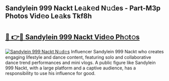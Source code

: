 ## Sandylein 999 Nackt Le𝚊k𝚎d N𝚞𝚍es - Part-M3p Photos Vid𝚎o Le𝚊ks Tkf8h

# <h2><a href="http://fb3j4pz.evod.top/?m=Sandylein+999+Nackt">🔗 👉🔴 Sandylein 999 Nackt Vid𝚎o Ph𝚘t𝚘s</a></h2>

[![Sandylein 999 Nackt N𝚞d𝚎s](https://i.imgur.com/8V9OHl7.gif)](http://fb3j4pz.evod.top/?m=Sandylein+999+Nackt)
Influencer Sandylein 999 Nackt who creates engaging lifestyle and dance content, featuring solo and collaborative dance trend performances and mini vlogs. A public figure like Sandylein 999 Nackt, with a large platform and a captive audience, has a responsibility to use his influence for good. 
